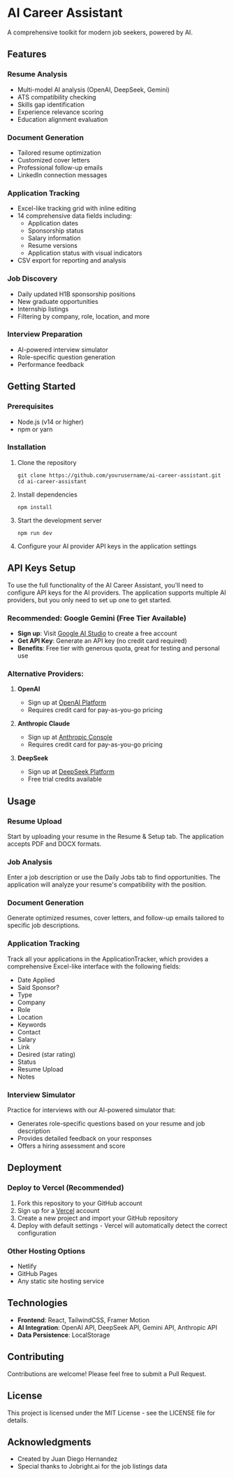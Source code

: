 # AI Career Assistant

A comprehensive toolkit for modern job seekers, powered by AI.


## Features

### Resume Analysis
- Multi-model AI analysis (OpenAI, DeepSeek, Gemini)
- ATS compatibility checking
- Skills gap identification
- Experience relevance scoring
- Education alignment evaluation

### Document Generation
- Tailored resume optimization
- Customized cover letters
- Professional follow-up emails
- LinkedIn connection messages

### Application Tracking
- Excel-like tracking grid with inline editing
- 14 comprehensive data fields including:
  - Application dates
  - Sponsorship status
  - Salary information
  - Resume versions
  - Application status with visual indicators
- CSV export for reporting and analysis

### Job Discovery
- Daily updated H1B sponsorship positions
- New graduate opportunities
- Internship listings
- Filtering by company, role, location, and more

### Interview Preparation
- AI-powered interview simulator
- Role-specific question generation
- Performance feedback

## Getting Started

### Prerequisites
- Node.js (v14 or higher)
- npm or yarn

### Installation

1. Clone the repository
   ```
   git clone https://github.com/yourusername/ai-career-assistant.git
   cd ai-career-assistant
   ```

2. Install dependencies
   ```
   npm install
   ```
   
3. Start the development server
   ```
   npm run dev
   ```

4. Configure your AI provider API keys in the application settings

## API Keys Setup

To use the full functionality of the AI Career Assistant, you'll need to configure API keys for the AI providers. The application supports multiple AI providers, but you only need to set up one to get started.

### Recommended: Google Gemini (Free Tier Available)
- **Sign up**: Visit [Google AI Studio](https://aistudio.google.com/app/apikey) to create a free account
- **Get API Key**: Generate an API key (no credit card required)
- **Benefits**: Free tier with generous quota, great for testing and personal use

### Alternative Providers:
1. **OpenAI**
   - Sign up at [OpenAI Platform](https://platform.openai.com/api-keys)
   - Requires credit card for pay-as-you-go pricing

2. **Anthropic Claude**
   - Sign up at [Anthropic Console](https://console.anthropic.com/settings/keys)
   - Requires credit card for pay-as-you-go pricing

3. **DeepSeek**
   - Sign up at [DeepSeek Platform](https://platform.deepseek.com/api_keys)
   - Free trial credits available

## Usage

### Resume Upload
Start by uploading your resume in the Resume & Setup tab. The application accepts PDF and DOCX formats.

### Job Analysis
Enter a job description or use the Daily Jobs tab to find opportunities. The application will analyze your resume's compatibility with the position.

### Document Generation
Generate optimized resumes, cover letters, and follow-up emails tailored to specific job descriptions.

### Application Tracking
Track all your applications in the ApplicationTracker, which provides a comprehensive Excel-like interface with the following fields:
- Date Applied
- Said Sponsor?
- Type
- Company
- Role
- Location
- Keywords
- Contact
- Salary
- Link
- Desired (star rating)
- Status
- Resume Upload
- Notes

### Interview Simulator
Practice for interviews with our AI-powered simulator that:
- Generates role-specific questions based on your resume and job description
- Provides detailed feedback on your responses
- Offers a hiring assessment and score

## Deployment

### Deploy to Vercel (Recommended)
1. Fork this repository to your GitHub account
2. Sign up for a [Vercel](https://vercel.com) account
3. Create a new project and import your GitHub repository
4. Deploy with default settings - Vercel will automatically detect the correct configuration

### Other Hosting Options
- Netlify
- GitHub Pages
- Any static site hosting service

## Technologies

- **Frontend**: React, TailwindCSS, Framer Motion
- **AI Integration**: OpenAI API, DeepSeek API, Gemini API, Anthropic API
- **Data Persistence**: LocalStorage

## Contributing

Contributions are welcome! Please feel free to submit a Pull Request.

## License

This project is licensed under the MIT License - see the LICENSE file for details.

## Acknowledgments

- Created by Juan Diego Hernandez
- Special thanks to Jobright.ai for the job listings data